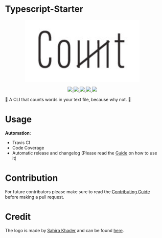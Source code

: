 # Typescript-Starter

<p align="center">
  <img alt="counter" src="./logo.png" height="200" />
  <p align="center">
    <a href="https://github.com/gimyboya/word-counter/actions">
      <img src="https://github.com/gimyboya/word-counter/workflows/Build/badge.svg?branch=main" />
    </a>
    <a href="https://github.com/gimyboya/word-counter/actions">
      <img src="https://github.com/gimyboya/word-counter/workflows/Test/badge.svg?branch=main" />
    </a>
    <a href="https://codecov.io/gh/gimyboya/word-counter">
      <img src="https://codecov.io/gh/gimyboya/word-counter/branch/master/graph/badge.svg" />
    </a>
    <a href="https://github.com/semantic-release/semantic-release">
      <img src="https://img.shields.io/badge/%20%20%F0%9F%93%A6%F0%9F%9A%80-semantic--release-e10079.svg" />
    </a>
    <a href="http://commitizen.github.io/cz-cli/">
      <img src="https://img.shields.io/badge/commitizen-friendly-brightgreen.svg" />
    </a>
  </p>
</p>

🧮 A CLI that counts words in your text file, because why not. 🧮

# Usage


**Automation:**

- Travis CI
- Code Coverage
- Automatic release and changelog (Please read the [Guide](./.github/GUIDE.md) on how to use it)

# Contribution

For future contributors please make sure to read the [Contributing Guide](./.github/GUIDE.md) before making a pull request.
# Credit

The logo is made by [Sahira Khader](https://dribbble.com/in_awe) and can be found [here](https://www.behance.net/gallery/78881117/Verbicons).
